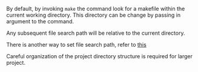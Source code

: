 By default, by invoking `make` the command look for a makefile within the current working directory. This directory can be change by passing in argument to the command.

Any subsequent file search path will be relative to the current directory.

There is another way to set file search path, refer to [this](https://www.gnu.org/software/make/manual/make.html#Directory-Search)

Careful organization of the project directory structure is required for larger project.
